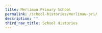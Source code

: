 ```yaml
---
title: Merlimau Primary School
permalink: /school-histories/merlimau-pri/
description: ""
third_nav_title: School Histories
---
```

